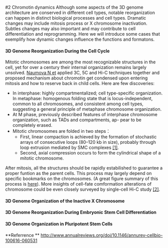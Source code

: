 #2 Chromotin dynamics 
Although some aspects of the 3D genome architecture are conserved in different cell types, notable reorganization can happen in distinct biological processes and cell types. Dramatic changes may include mitosis process or X chromosome inactivation. Subtles changes may also important and may contribute to cell differentiation and reprogramming. Here we will introduce some cases that exemplify how dynamic changes influence the functions and formatons.


#### 3D Genome Reorganization During the Cell Cycle
Mitotic chromosomes are among the most recognizable structures in the cell, yet for over a century their internal organization remains largely unsolved. [Naumova N et](https://www.ncbi.nlm.nih.gov/pubmed/24200812) applied 3C, 5C and Hi-C techniques together and proposed mechanism about chromotin get condensed upon entering mitosis and how to reserve back in child cells. Here are few discoveries:
- In interphase: highly compartmentalized; cell type-specific organization. In metaphase: homogenous folding state that is locus-independent, common to all chromosomes, and consistent among cell types, suggesting a general principle of metaphase chromosome organization.
- At M phase, previously described features of interphase chromosome organization, such as TADs and compartments, ap- pear to be completely erased.
- Mitotic chromosomes are folded in two steps： 
    - First, linear compaction is achieved by the formation of stochastic arrays of consecutive loops (80–120 kb in size), probably through loop extrusion mediated by SMC complexes [[1]](https://elifesciences.org/articles/14864).
    - Second, axial compression occurs to form the cylindrical shape of a mitotic chromosome.

After mitosis, all the structures should be rapidly estabilished to guarantee a proper funtion as the parent cells. This process may largely depend on specific bookmarks on the chromosomes. (A great figure summary of this process is [here](https://epigeneticsandchromatin.biomedcentral.com/articles/10.1186/1756-8935-7-25#Fig1)). More insights of cell-fate comformation alterations of chromosome could be even closely surveyed by single-cell Hi-C study [[2]](https://www.ncbi.nlm.nih.gov/pubmed/28682332).


#### 3D Genome Organization of the Inactive X Chromosome
#### 3D Genome Reorganization During Embryonic Stem Cell Differentiation
#### 3D Genome Organization in Pluripotent Stem Cells



**Referrence **
http://www.annualreviews.org/doi/10.1146/annurev-cellbio-100616-060531